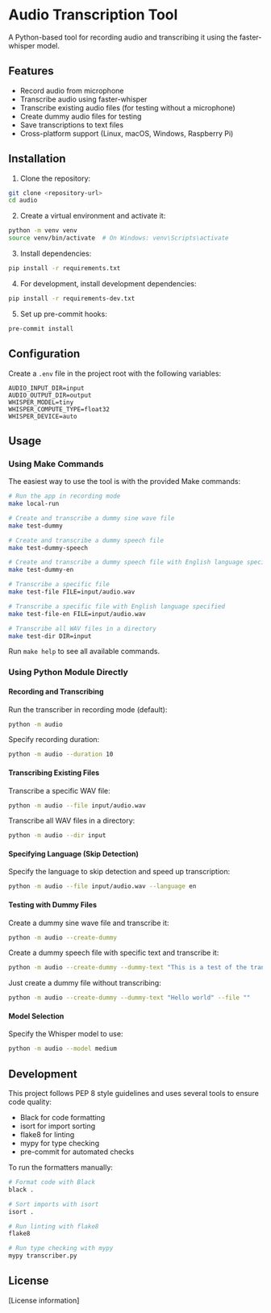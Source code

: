 # Audio Transcription Tool

A Python-based tool for recording audio and transcribing it using the faster-whisper model.

## Features

- Record audio from microphone
- Transcribe audio using faster-whisper
- Transcribe existing audio files (for testing without a microphone)
- Create dummy audio files for testing
- Save transcriptions to text files
- Cross-platform support (Linux, macOS, Windows, Raspberry Pi)

## Installation

1. Clone the repository:
```bash
git clone <repository-url>
cd audio
```

2. Create a virtual environment and activate it:
```bash
python -m venv venv
source venv/bin/activate  # On Windows: venv\Scripts\activate
```

3. Install dependencies:
```bash
pip install -r requirements.txt
```

4. For development, install development dependencies:
```bash
pip install -r requirements-dev.txt
```

5. Set up pre-commit hooks:
```bash
pre-commit install
```

## Configuration

Create a `.env` file in the project root with the following variables:

```
AUDIO_INPUT_DIR=input
AUDIO_OUTPUT_DIR=output
WHISPER_MODEL=tiny
WHISPER_COMPUTE_TYPE=float32
WHISPER_DEVICE=auto
```

## Usage

### Using Make Commands

The easiest way to use the tool is with the provided Make commands:

```bash
# Run the app in recording mode
make local-run

# Create and transcribe a dummy sine wave file
make test-dummy

# Create and transcribe a dummy speech file
make test-dummy-speech

# Create and transcribe a dummy speech file with English language specified
make test-dummy-en

# Transcribe a specific file
make test-file FILE=input/audio.wav

# Transcribe a specific file with English language specified
make test-file-en FILE=input/audio.wav

# Transcribe all WAV files in a directory
make test-dir DIR=input
```

Run `make help` to see all available commands.

### Using Python Module Directly

#### Recording and Transcribing

Run the transcriber in recording mode (default):

```bash
python -m audio
```

Specify recording duration:

```bash
python -m audio --duration 10
```

#### Transcribing Existing Files

Transcribe a specific WAV file:

```bash
python -m audio --file input/audio.wav
```

Transcribe all WAV files in a directory:

```bash
python -m audio --dir input
```

#### Specifying Language (Skip Detection)

Specify the language to skip detection and speed up transcription:

```bash
python -m audio --file input/audio.wav --language en
```

#### Testing with Dummy Files

Create a dummy sine wave file and transcribe it:

```bash
python -m audio --create-dummy
```

Create a dummy speech file with specific text and transcribe it:

```bash
python -m audio --create-dummy --dummy-text "This is a test of the transcription system."
```

Just create a dummy file without transcribing:

```bash
python -m audio --create-dummy --dummy-text "Hello world" --file ""
```

#### Model Selection

Specify the Whisper model to use:

```bash
python -m audio --model medium
```

## Development

This project follows PEP 8 style guidelines and uses several tools to ensure code quality:

- Black for code formatting
- isort for import sorting
- flake8 for linting
- mypy for type checking
- pre-commit for automated checks

To run the formatters manually:

```bash
# Format code with Black
black .

# Sort imports with isort
isort .

# Run linting with flake8
flake8

# Run type checking with mypy
mypy transcriber.py
```

## License

[License information]
